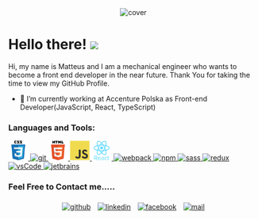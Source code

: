 <div align="center">
<img width="75%" height = "75%" src="https://media.giphy.com/media/M9kgjEsLG6LMbYC9dl/giphy.gif" alt="cover" />
</div>

<h1> Hello there! <img src = "https://raw.githubusercontent.com/MartinHeinz/MartinHeinz/master/wave.gif" width = 30px> </h1>
<p align='center'>
</p>

<div size='20px'> Hi, my name is Matteus and I am a mechanical engineer who wants to become a front end developer in the near future. Thank You for taking the time to view my GitHub Profile.
</div>

- 🔭 I’m currently working at Accenture Polska as Front-end Developer(JavaScript, React, TypeScript)


<h3 align="left">Languages and Tools:</h3>
<p align="left">
    <a href="https://www.w3.org/Style/CSS/Overview.en.html" target="_blank" title ="CSS">
        <img src="https://raw.githubusercontent.com/devicons/devicon/master/icons/css3/css3-original-wordmark.svg"
            alt="css3" width="40" height="40" /> </a>
    <a href="https://git-scm.com/" target="_blank" title ="git"> <img
            src="https://www.vectorlogo.zone/logos/git-scm/git-scm-icon.svg" alt="git" width="40" height="40" /> </a>
    <a href="https://www.w3.org/html/" target="_blank" title ="html"> <img
            src="https://raw.githubusercontent.com/devicons/devicon/master/icons/html5/html5-original-wordmark.svg"
            alt="html5" width="40" height="40" /> </a>
    <a href="https://developer.mozilla.org/en-US/docs/Web/JavaScript" target="_blank" title ="JavaScript"> <img
            src="https://raw.githubusercontent.com/devicons/devicon/master/icons/javascript/javascript-original.svg"
            alt="javascript" width="40" height="40" /> </a>
    <a href="https://reactjs.org/" target="_blank" title ="React.js"> <img
            src="https://raw.githubusercontent.com/devicons/devicon/master/icons/react/react-original-wordmark.svg"
            alt="react" width="40" height="40" /> </a>
      <a href="https://webpack.js.org/" target="_blank" title ="Webpack"> <img
            src="https://icongr.am/devicon/webpack-original.svg?size=128&color=currentColor"
            alt="webpack" width="40" height="40" /> </a>
        <a href="https://www.npmjs.com/" target="_blank" title ="npm"> <img
            src="https://icongr.am/devicon/npm-original-wordmark.svg?size=128&color=currentColor"
            alt="npm" width="40" height="40" /> </a>
          <a href="https://sass-lang.com/" target="_blank" title ="sass"> <img
            src="https://icongr.am/devicon/sass-original.svg?size=128&color=currentColor"
            alt="sass" width="40" height="40" /> </a>
          <a href="https://redux.js.org/" target="_blank" title ="redux"> <img
            src="https://upload.wikimedia.org/wikipedia/commons/4/49/Redux.png"
            alt="redux" width="50" height="40" /></a>
          <a href="https://code.visualstudio.com/" target="_blank">
            <img src="https://img.shields.io/badge/vscode-007ACC.svg?style=for-the-badge&logo=visualstudiocode&logoColor=white" alt="vsCode"/> 
          </a>
          <a href="https://www.jetbrains.com/" target="_blank">
            <img src="https://img.shields.io/badge/jetbrains%20IDE-000000.svg?style=for-the-badge&logo=jetbrains&logoColor=white" alt="jetbrains" />
          </a>
</p> 


<div align="center">


  
</div>


### Feel Free to Contact me.....

<p align="center">
	<a href="https://github.com/mati99789"><img alt="github" width="10%" style="padding:5px" src="https://img.icons8.com/clouds/100/000000/github.png"/></a>
	<a href="https://www.linkedin.com/in/mateusz-urbaniak-133001117/?locale=en_US"><img alt="linkedin" width="10%" style="padding:5px" src="https://img.icons8.com/clouds/100/000000/linkedin.png"/></a>
	<a href="https://www.facebook.com/matteus.urbaniak/"><img alt="facebook" width="10%" style="padding:5px" src="https://img.icons8.com/clouds/100/000000/facebook-new.png"/></a>
		<a href="mailto:matteus.urbaniak@hotmail.com"><img alt="mail" width="10%" style="padding:5px" src="https://img.icons8.com/clouds/100/000000/email.png"/></a>
